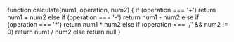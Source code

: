 function calculate(num1, operation, num2) {
  if (operation === '+') return num1 + num2
  else if (operation === '-') return num1 - num2
  else if (operation === '*') return num1 * num2
  else if (operation === '/' && num2 != 0) return num1 / num2
  else return null
  }

